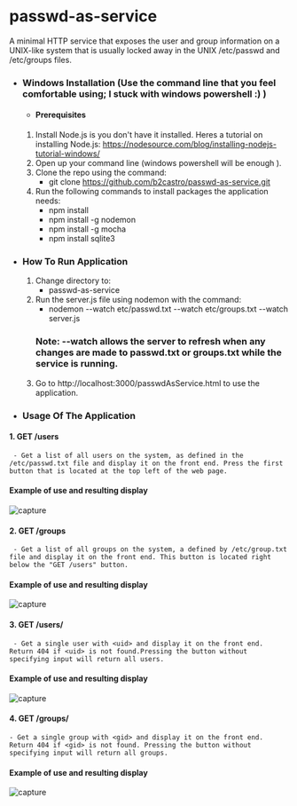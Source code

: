 # passwd-as-service
A minimal HTTP service that exposes the user and group information on a UNIX-like system that is usually locked away in the UNIX /etc/passwd and /etc/groups files.

- ### Windows Installation (Use the command line that you feel comfortable using; I stuck with windows powershell :) )
  - #### Prerequisites
  1. Install Node.js is you don't have it installed. Heres a tutorial on installing Node.js: https://nodesource.com/blog/installing-nodejs-tutorial-windows/
  3. Open up your command line (windows powershell will be enough ).
  2. Clone the repo using the command: 
      - git clone https://github.com/b2castro/passwd-as-service.git
  3. Run the following commands to install packages the application needs: 
      - npm install
      - npm install -g nodemon
      - npm install -g mocha
      - npm install sqlite3
  
- ### How To Run Application
  1. Change directory to:  
     -  passwd-as-service
  2. Run the server.js file using nodemon with the command: 
     -  nodemon --watch etc/passwd.txt --watch etc/groups.txt --watch server.js  
     ### Note: --watch allows the server to refresh when any changes are made to passwd.txt or groups.txt while the service is running.
  3. Go to http://localhost:3000/passwdAsService.html to use the application.
  
- ### Usage Of The Application
 #### 1. GET /users
     - Get a list of all users on the system, as defined in the /etc/passwd.txt file and display it on the front end. Press the first button that is located at the top left of the web page.

  #### Example of use and resulting display 
  ![capture](https://user-images.githubusercontent.com/7214905/42538122-ceedcd34-844b-11e8-9c56-bf910159a96e.PNG)
  
 #### 2. GET /groups
     - Get a list of all groups on the system, a defined by /etc/group.txt file and display it on the front end. This button is located right below the "GET /users" button. 
 
  #### Example of use and resulting display
  ![capture](https://user-images.githubusercontent.com/7214905/42538317-8127ca9a-844c-11e8-8065-702a3f71efb4.PNG)

 #### 3. GET /users/<uid>
     - Get a single user with <uid> and display it on the front end. Return 404 if <uid> is not found.Pressing the button without specifying input will return all users.
  
   #### Example of use and resulting display
   ![capture](https://user-images.githubusercontent.com/7214905/42538556-1b638df6-844d-11e8-870d-205f5d1e10a2.PNG)

 #### 4. GET /groups/<gid>
    - Get a single group with <gid> and display it on the front end. Return 404 if <gid> is not found. Pressing the button without specifying input will return all groups.
  
  #### Example of use and resulting display
  ![capture](https://user-images.githubusercontent.com/7214905/42538729-97094d4c-844d-11e8-9d5b-d214817853f4.PNG)

     

